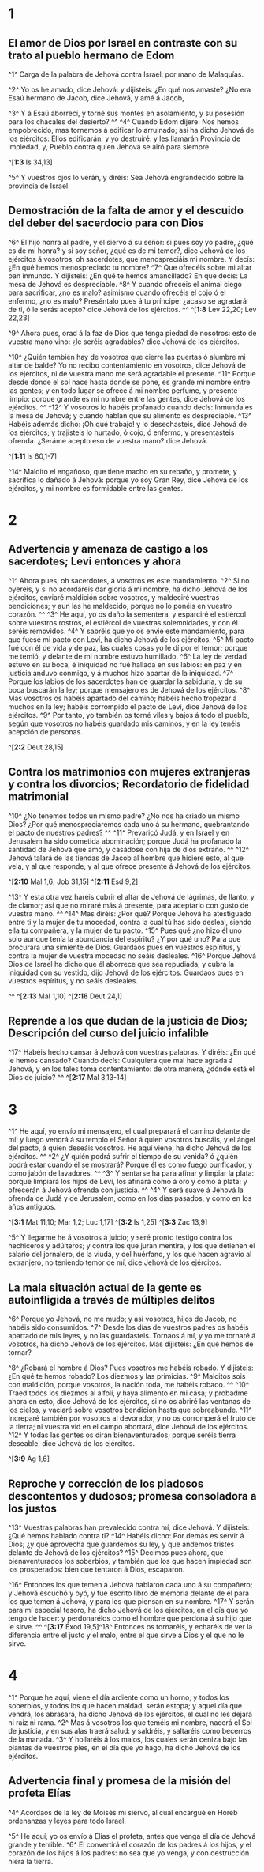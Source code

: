 # 1 
## El amor de Dios por Israel en contraste con su trato al pueblo hermano de Edom
^1^ Carga de la palabra de Jehová contra Israel, por mano de Malaquías. 


^2^ Yo os he amado, dice Jehová: y dijisteis: ¿En qué nos amaste? ¿No era Esaú hermano de Jacob, dice Jehová, y amé á Jacob, 


^3^ Y á Esaú aborrecí, y torné sus montes en asolamiento, y su posesión para los chacales del desierto? ^^ ^4^ Cuando Edom dijere: Nos hemos empobrecido, mas tornemos á edificar lo arruinado; así ha dicho Jehová de los ejércitos: Ellos edificarán, y yo destruiré: y les llamarán Provincia de impiedad, y, Pueblo contra quien Jehová se airó para siempre. 

^[**1:3** Is 34,13]

^5^ Y vuestros ojos lo verán, y diréis: Sea Jehová engrandecido sobre la provincia de Israel. 



## Demostración de la falta de amor y el descuido del deber del sacerdocio para con Dios
^6^ El hijo honra al padre, y el siervo á su señor: si pues soy yo padre, ¿qué es de mi honra? y si soy señor, ¿qué es de mi temor?, dice Jehová de los ejércitos á vosotros, oh sacerdotes, que menospreciáis mi nombre. Y decís: ¿En qué hemos menospreciado tu nombre? ^7^ Que ofrecéis sobre mi altar pan inmundo. Y dijisteis: ¿En qué te hemos amancillado? En que decís: La mesa de Jehová es despreciable. ^8^ Y cuando ofrecéis el animal ciego para sacrificar, ¿no es malo? asimismo cuando ofrecéis el cojo ó el enfermo, ¿no es malo? Preséntalo pues á tu príncipe: ¿acaso se agradará de ti, ó le serás acepto? dice Jehová de los ejércitos. 
^^ 
^[**1:8** Lev 22,20; Lev 22,23]

^9^ Ahora pues, orad á la faz de Dios que tenga piedad de nosotros: esto de vuestra mano vino: ¿le seréis agradables? dice Jehová de los ejércitos. 


^10^ ¿Quién también hay de vosotros que cierre las puertas ó alumbre mi altar de balde? Yo no recibo contentamiento en vosotros, dice Jehová de los ejércitos, ni de vuestra mano me será agradable el presente. ^11^ Porque desde donde el sol nace hasta donde se pone, es grande mi nombre entre las gentes; y en todo lugar se ofrece á mi nombre perfume, y presente limpio: porque grande es mi nombre entre las gentes, dice Jehová de los ejércitos. ^^ ^12^ Y vosotros lo habéis profanado cuando decís: Inmunda es la mesa de Jehová; y cuando hablan que su alimento es despreciable. ^13^ Habéis además dicho: ¡Oh qué trabajo! y lo desechasteis, dice Jehová de los ejércitos; y trajisteis lo hurtado, ó cojo, ó enfermo, y presentasteis ofrenda. ¿Seráme acepto eso de vuestra mano? dice Jehová. 

^[**1:11** Is 60,1-7]

^14^ Maldito el engañoso, que tiene macho en su rebaño, y promete, y sacrifica lo dañado á Jehová: porque yo soy Gran Rey, dice Jehová de los ejércitos, y mi nombre es formidable entre las gentes. 

# 2 
## Advertencia y amenaza de castigo a los sacerdotes; Levi entonces y ahora
^1^ Ahora pues, oh sacerdotes, á vosotros es este mandamiento. ^2^ Si no oyereis, y si no acordareis dar gloria á mi nombre, ha dicho Jehová de los ejércitos, enviaré maldición sobre vosotros, y maldeciré vuestras bendiciones; y aun las he maldecido, porque no lo ponéis en vuestro corazón. ^^ ^3^ He aquí, yo os daño la sementera, y esparciré el estiércol sobre vuestros rostros, el estiércol de vuestras solemnidades, y con él seréis removidos. ^4^ Y sabréis que yo os envié este mandamiento, para que fuese mi pacto con Leví, ha dicho Jehová de los ejércitos. ^5^ Mi pacto fué con él de vida y de paz, las cuales cosas yo le dí por el temor; porque me temió, y delante de mi nombre estuvo humillado. ^6^ La ley de verdad estuvo en su boca, é iniquidad no fué hallada en sus labios: en paz y en justicia anduvo conmigo, y á muchos hizo apartar de la iniquidad. ^7^ Porque los labios de los sacerdotes han de guardar la sabiduría, y de su boca buscarán la ley; porque mensajero es de Jehová de los ejércitos. ^8^ Mas vosotros os habéis apartado del camino; habéis hecho tropezar á muchos en la ley; habéis corrompido el pacto de Leví, dice Jehová de los ejércitos. ^9^ Por tanto, yo también os torné viles y bajos á todo el pueblo, según que vosotros no habéis guardado mis caminos, y en la ley tenéis acepción de personas. 


^[**2:2** Deut 28,15]

## Contra los matrimonios con mujeres extranjeras y contra los divorcios; Recordatorio de fidelidad matrimonial
^10^ ¿No tenemos todos un mismo padre? ¿No nos ha criado un mismo Dios? ¿Por qué menospreciaremos cada uno á su hermano, quebrantando el pacto de nuestros padres? ^^ ^11^ Prevaricó Judá, y en Israel y en Jerusalem ha sido cometida abominación; porque Judá ha profanado la santidad de Jehová que amó, y casádose con hija de dios extraño. ^^ ^12^ Jehová talará de las tiendas de Jacob al hombre que hiciere esto, al que vela, y al que responde, y al que ofrece presente á Jehová de los ejércitos. 

^[**2:10** Mal 1,6; Job 31,15] ^[**2:11** Esd 9,2]

^13^ Y esta otra vez haréis cubrir el altar de Jehová de lágrimas, de llanto, y de clamor; así que no miraré más á presente, para aceptarlo con gusto de vuestra mano. ^^ ^14^ Mas diréis: ¿Por qué? Porque Jehová ha atestiguado entre ti y la mujer de tu mocedad, contra la cual tú has sido desleal, siendo ella tu compañera, y la mujer de tu pacto. ^15^ Pues qué ¿no hizo él uno solo aunque tenía la abundancia del espíritu? ¿Y por qué uno? Para que procurara una simiente de Dios. Guardaos pues en vuestros espíritus, y contra la mujer de vuestra mocedad no seáis desleales. ^16^ Porque Jehová Dios de Israel ha dicho que él aborrece que sea repudiada; y cubra la iniquidad con su vestido, dijo Jehová de los ejércitos. Guardaos pues en vuestros espíritus, y no seáis desleales. 

^^ 
^[**2:13** Mal 1,10] ^[**2:16** Deut 24,1]

## Reprende a los que dudan de la justicia de Dios; Descripción del curso del juicio infalible
^17^ Habéis hecho cansar á Jehová con vuestras palabras. Y diréis: ¿En qué le hemos cansado? Cuando decís: Cualquiera que mal hace agrada á Jehová, y en los tales toma contentamiento: de otra manera, ¿dónde está el Dios de juicio? ^^ 
^[**2:17** Mal 3,13-14] 

# 3 
^1^ He aquí, yo envío mi mensajero, el cual preparará el camino delante de mí: y luego vendrá á su templo el Señor á quien vosotros buscáis, y el ángel del pacto, á quien deseáis vosotros. He aquí viene, ha dicho Jehová de los ejércitos. ^^ ^2^ ¿Y quién podrá sufrir el tiempo de su venida? ó ¿quién podrá estar cuando él se mostrará? Porque él es como fuego purificador, y como jabón de lavadores. ^^ ^3^ Y sentarse ha para afinar y limpiar la plata: porque limpiará los hijos de Leví, los afinará como á oro y como á plata; y ofrecerán á Jehová ofrenda con justicia. ^^ ^4^ Y será suave á Jehová la ofrenda de Judá y de Jerusalem, como en los días pasados, y como en los años antiguos. 

^[**3:1** Mat 11,10; Mar 1,2; Luc 1,17] ^[**3:2** Is 1,25] ^[**3:3** Zac 13,9]

^5^ Y llegarme he á vosotros á juicio; y seré pronto testigo contra los hechiceros y adúlteros; y contra los que juran mentira, y los que detienen el salario del jornalero, de la viuda, y del huérfano, y los que hacen agravio al extranjero, no teniendo temor de mí, dice Jehová de los ejércitos. 



## La mala situación actual de la gente es autoinfligida a través de múltiples delitos
^6^ Porque yo Jehová, no me mudo; y así vosotros, hijos de Jacob, no habéis sido consumidos. ^7^ Desde los días de vuestros padres os habéis apartado de mis leyes, y no las guardasteis. Tornaos á mí, y yo me tornaré á vosotros, ha dicho Jehová de los ejércitos. Mas dijisteis: ¿En qué hemos de tornar? 


^8^ ¿Robará el hombre á Dios? Pues vosotros me habéis robado. Y dijisteis: ¿En qué te hemos robado? Los diezmos y las primicias. ^9^ Malditos sois con maldición, porque vosotros, la nación toda, me habéis robado. ^^ ^10^ Traed todos los diezmos al alfolí, y haya alimento en mi casa; y probadme ahora en esto, dice Jehová de los ejércitos, si no os abriré las ventanas de los cielos, y vaciaré sobre vosotros bendición hasta que sobreabunde. ^11^ Increparé también por vosotros al devorador, y no os corromperá el fruto de la tierra; ni vuestra vid en el campo abortará, dice Jehová de los ejércitos. ^12^ Y todas las gentes os dirán bienaventurados; porque seréis tierra deseable, dice Jehová de los ejércitos. 


^[**3:9** Ag 1,6]

## Reproche y corrección de los piadosos descontentos y dudosos; promesa consoladora a los justos
^13^ Vuestras palabras han prevalecido contra mí, dice Jehová. Y dijisteis: ¿Qué hemos hablado contra ti? ^14^ Habéis dicho: Por demás es servir á Dios; ¿y qué aprovecha que guardemos su ley, y que andemos tristes delante de Jehová de los ejércitos? ^15^ Decimos pues ahora, que bienaventurados los soberbios, y también que los que hacen impiedad son los prosperados: bien que tentaron á Dios, escaparon. 


^16^ Entonces los que temen á Jehová hablaron cada uno á su compañero; y Jehová escuchó y oyó, y fué escrito libro de memoria delante de él para los que temen á Jehová, y para los que piensan en su nombre. ^17^ Y serán para mí especial tesoro, ha dicho Jehová de los ejércitos, en el día que yo tengo de hacer: y perdonarélos como el hombre que perdona á su hijo que le sirve. 
^^ 
^[**3:17** Éxod 19,5]^18^ Entonces os tornaréis, y echaréis de ver la diferencia entre el justo y el malo, entre el que sirve á Dios y el que no le sirve. 

# 4 
^1^ Porque he aquí, viene el día ardiente como un horno; y todos los soberbios, y todos los que hacen maldad, serán estopa; y aquel día que vendrá, los abrasará, ha dicho Jehová de los ejércitos, el cual no les dejará ni raíz ni rama. ^2^ Mas á vosotros los que teméis mi nombre, nacerá el Sol de justicia, y en sus alas traerá salud: y saldréis, y saltaréis como becerros de la manada. ^3^ Y hollaréis á los malos, los cuales serán ceniza bajo las plantas de vuestros pies, en el día que yo hago, ha dicho Jehová de los ejércitos. 



## Advertencia final y promesa de la misión del profeta Elías
^4^ Acordaos de la ley de Moisés mi siervo, al cual encargué en Horeb ordenanzas y leyes para todo Israel. 


^5^ He aquí, yo os envío á Elías el profeta, antes que venga el día de Jehová grande y terrible. ^6^ El convertirá el corazón de los padres á los hijos, y el corazón de los hijos á los padres: no sea que yo venga, y con destrucción hiera la tierra. 